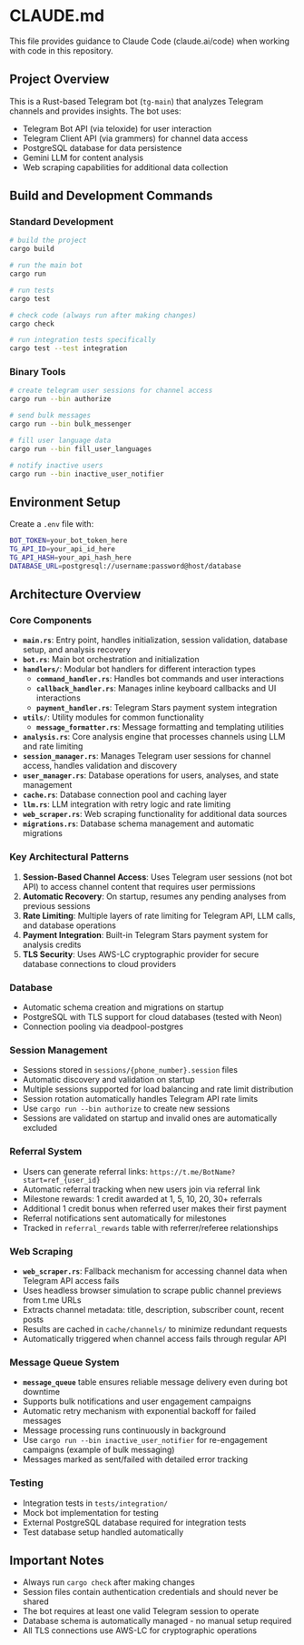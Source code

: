# CLAUDE.md

This file provides guidance to Claude Code (claude.ai/code) when working with code in this repository.

## Project Overview

This is a Rust-based Telegram bot (`tg-main`) that analyzes Telegram channels and provides insights. The bot uses:
- Telegram Bot API (via teloxide) for user interaction
- Telegram Client API (via grammers) for channel data access
- PostgreSQL database for data persistence
- Gemini LLM for content analysis
- Web scraping capabilities for additional data collection

## Build and Development Commands

### Standard Development
```bash
# build the project
cargo build

# run the main bot
cargo run

# run tests
cargo test

# check code (always run after making changes)
cargo check

# run integration tests specifically
cargo test --test integration
```

### Binary Tools
```bash
# create telegram user sessions for channel access
cargo run --bin authorize

# send bulk messages
cargo run --bin bulk_messenger

# fill user language data
cargo run --bin fill_user_languages

# notify inactive users
cargo run --bin inactive_user_notifier
```

## Environment Setup

Create a `.env` file with:
```bash
BOT_TOKEN=your_bot_token_here
TG_API_ID=your_api_id_here
TG_API_HASH=your_api_hash_here
DATABASE_URL=postgresql://username:password@host/database
```

## Architecture Overview

### Core Components

- **`main.rs`**: Entry point, handles initialization, session validation, database setup, and analysis recovery
- **`bot.rs`**: Main bot orchestration and initialization
- **`handlers/`**: Modular bot handlers for different interaction types
  - **`command_handler.rs`**: Handles bot commands and user interactions
  - **`callback_handler.rs`**: Manages inline keyboard callbacks and UI interactions
  - **`payment_handler.rs`**: Telegram Stars payment system integration
- **`utils/`**: Utility modules for common functionality
  - **`message_formatter.rs`**: Message formatting and templating utilities
- **`analysis.rs`**: Core analysis engine that processes channels using LLM and rate limiting
- **`session_manager.rs`**: Manages Telegram user sessions for channel access, handles validation and discovery
- **`user_manager.rs`**: Database operations for users, analyses, and state management
- **`cache.rs`**: Database connection pool and caching layer
- **`llm.rs`**: LLM integration with retry logic and rate limiting
- **`web_scraper.rs`**: Web scraping functionality for additional data sources
- **`migrations.rs`**: Database schema management and automatic migrations

### Key Architectural Patterns

1. **Session-Based Channel Access**: Uses Telegram user sessions (not bot API) to access channel content that requires user permissions
2. **Automatic Recovery**: On startup, resumes any pending analyses from previous sessions
3. **Rate Limiting**: Multiple layers of rate limiting for Telegram API, LLM calls, and database operations
4. **Payment Integration**: Built-in Telegram Stars payment system for analysis credits
5. **TLS Security**: Uses AWS-LC cryptographic provider for secure database connections to cloud providers

### Database

- Automatic schema creation and migrations on startup
- PostgreSQL with TLS support for cloud databases (tested with Neon)
- Connection pooling via deadpool-postgres

### Session Management

- Sessions stored in `sessions/{phone_number}.session` files
- Automatic discovery and validation on startup
- Multiple sessions supported for load balancing and rate limit distribution
- Session rotation automatically handles Telegram API rate limits
- Use `cargo run --bin authorize` to create new sessions
- Sessions are validated on startup and invalid ones are automatically excluded

### Referral System

- Users can generate referral links: `https://t.me/BotName?start=ref_{user_id}`
- Automatic referral tracking when new users join via referral link
- Milestone rewards: 1 credit awarded at 1, 5, 10, 20, 30+ referrals
- Additional 1 credit bonus when referred user makes their first payment
- Referral notifications sent automatically for milestones
- Tracked in `referral_rewards` table with referrer/referee relationships

### Web Scraping

- **`web_scraper.rs`**: Fallback mechanism for accessing channel data when Telegram API access fails
- Uses headless browser simulation to scrape public channel previews from t.me URLs
- Extracts channel metadata: title, description, subscriber count, recent posts
- Results are cached in `cache/channels/` to minimize redundant requests
- Automatically triggered when channel access fails through regular API

### Message Queue System

- **`message_queue`** table ensures reliable message delivery even during bot downtime
- Supports bulk notifications and user engagement campaigns
- Automatic retry mechanism with exponential backoff for failed messages
- Message processing runs continuously in background
- Use `cargo run --bin inactive_user_notifier` for re-engagement campaigns (example of bulk messaging)
- Messages marked as sent/failed with detailed error tracking

### Testing

- Integration tests in `tests/integration/`
- Mock bot implementation for testing
- External PostgreSQL database required for integration tests
- Test database setup handled automatically

## Important Notes

- Always run `cargo check` after making changes
- Session files contain authentication credentials and should never be shared
- The bot requires at least one valid Telegram session to operate
- Database schema is automatically managed - no manual setup required
- All TLS connections use AWS-LC for cryptographic operations
